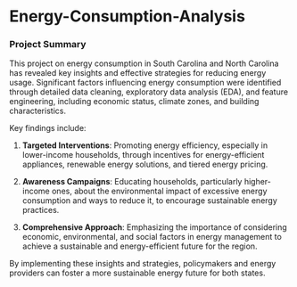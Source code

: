 # Energy-Consumption-Analysis
### Project Summary

This project on energy consumption in South Carolina and North Carolina has revealed key insights and effective strategies for reducing energy usage. Significant factors influencing energy consumption were identified through detailed data cleaning, exploratory data analysis (EDA), and feature engineering, including economic status, climate zones, and building characteristics.

Key findings include:

1. **Targeted Interventions**: Promoting energy efficiency, especially in lower-income households, through incentives for energy-efficient appliances, renewable energy solutions, and tiered energy pricing.
   
2. **Awareness Campaigns**: Educating households, particularly higher-income ones, about the environmental impact of excessive energy consumption and ways to reduce it, to encourage sustainable energy practices.

3. **Comprehensive Approach**: Emphasizing the importance of considering economic, environmental, and social factors in energy management to achieve a sustainable and energy-efficient future for the region.

By implementing these insights and strategies, policymakers and energy providers can foster a more sustainable energy future for both states.
